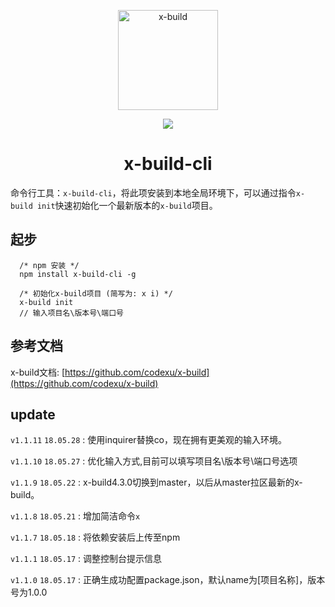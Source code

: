 <p align="center"><img width="160" src="https://github.com/codexu/x-build/blob/x-build4.1/src/assets/images/logo.png?raw=true" alt="x-build"></p>

<p align="center">
  <img src="https://img.shields.io/badge/version-1.1.11-blue.svg">
</p>

<h1 align="center">x-build-cli</h1>

命令行工具：`x-build-cli`，将此项安装到本地全局环境下，可以通过指令`x-build init`快速初始化一个最新版本的`x-build`项目。

## 起步

```
  /* npm 安装 */
  npm install x-build-cli -g
```

```
  /* 初始化x-build项目 (简写为: x i) */
  x-build init
  // 输入项目名\版本号\端口号
```

## 参考文档

x-build文档: [https://github.com/codexu/x-build](https://github.com/codexu/x-build)

## update

`v1.1.11` `18.05.28` : 使用inquirer替换co，现在拥有更美观的输入环境。

`v1.1.10` `18.05.27` : 优化输入方式,目前可以填写项目名\版本号\端口号选项

`v1.1.9` `18.05.22` : x-build4.3.0切换到master，以后从master拉区最新的x-build。

`v1.1.8` `18.05.21` : 增加简洁命令`x`

`v1.1.7` `18.05.18` : 将依赖安装后上传至npm

`v1.1.1` `18.05.17` : 调整控制台提示信息

`v1.1.0` `18.05.17` : 正确生成功配置package.json，默认name为[项目名称]，版本号为1.0.0